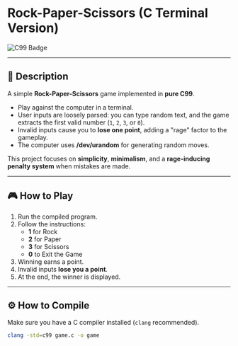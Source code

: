 # Rock-Paper-Scissors (C Terminal Version)

![C99 Badge](https://img.shields.io/badge/C-Standard%20C99-blue)

---

## 📜 Description

A simple **Rock-Paper-Scissors** game implemented in **pure C99**.

- Play against the computer in a terminal.
- User inputs are loosely parsed: you can type random text, and the game extracts the first valid number (`1`, `2`, `3`, or `0`).
- Invalid inputs cause you to **lose one point**, adding a "rage" factor to the gameplay.
- The computer uses **/dev/urandom** for generating random moves.

This project focuses on **simplicity**, **minimalism**, and a **rage-inducing penalty system** when mistakes are made.

---

## 🎮 How to Play

1. Run the compiled program.
2. Follow the instructions:
    - **1** for Rock
    - **2** for Paper
    - **3** for Scissors
    - **0** to Exit the Game
3. Winning earns a point.
4. Invalid inputs **lose you a point**.
5. At the end, the winner is displayed.

---

## ⚙️ How to Compile

Make sure you have a C compiler installed (`clang` recommended).

```bash
clang -std=c99 game.c -o game
